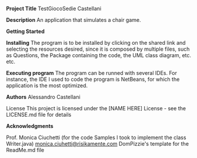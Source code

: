 **Project Title**
TestGiocoSedie Castellani


**Description**
An application that simulates a chair game.  


**Getting Started**

**Installing**
The program is to be installed by clicking on the shared link and selecting the resources desired, since it is composed by multiple files, such as Questions, the Package containing the code, the UML class diagram, etc. etc.

**Executing program**
The program can be runned with several IDEs. For instance, the IDE I used to code the program is NetBeans, for which the application is the most optimized. 

**Authors**
Alessandro Castellani 


License
This project is licensed under the [NAME HERE] License - see the LICENSE.md file for details

**Acknowledgments**

Prof. Monica Ciuchetti (for the code Samples I took to implement the class Writer.java) monica.ciuhetti@risikamente.com
DomPizzie's template for the ReadMe.md file 

